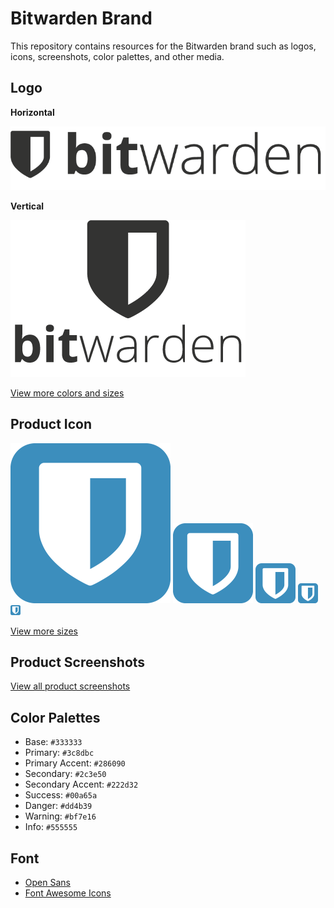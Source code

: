 # Bitwarden Brand

This repository contains resources for the Bitwarden brand such as logos, icons, screenshots, color palettes, and other media.

## Logo

**Horizontal**

![Bitwarden Logo Horizontal](/logos/logo-horizontal.png "Bitwarden Logo Horizontal")

**Vertical**

![Bitwarden Logo Vertical](/logos/logo-vertical.png "Bitwarden Logo Vertical")

[View more colors and sizes](/logos)

## Product Icon

![Bitwarden Product Icon 256](/icons/256x256.png "Bitwarden Product Icon 256")
![Bitwarden Product Icon 128](/icons/128x128.png "Bitwarden Product Icon 128")
![Bitwarden Product Icon 64](/icons/64x64.png "Bitwarden Product Icon 64")
![Bitwarden Product Icon 32](/icons/32x32.png "Bitwarden Product Icon 32")
![Bitwarden Product Icon 16](/icons/16x16.png "Bitwarden Product Icon 16")

[View more sizes](/icons)

## Product Screenshots

[View all product screenshots](/screenshots)

## Color Palettes

- Base: `#333333`
- Primary: `#3c8dbc`
- Primary Accent: `#286090`
- Secondary: `#2c3e50`
- Secondary Accent: `#222d32`
- Success: `#00a65a`
- Danger: `#dd4b39`
- Warning: `#bf7e16`
- Info: `#555555`

## Font

- [Open Sans](https://fonts.google.com/specimen/Open+Sans)
- [Font Awesome Icons](https://fontawesome.com/v4.7.0/)
